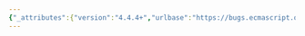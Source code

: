 ```yaml
---
{"_attributes":{"version":"4.4.4+","urlbase":"https://bugs.ecmascript.org/","maintainer":"dherman@mozilla.com"},"bug":{"bug_id":3897,"creation_ts":"2015-02-13 20:38:00 -0800","short_desc":"23.{2,3}.1.1: \"beGet\"","delta_ts":"2015-02-19 19:10:55 -0800","product":"Draft for 6th Edition","component":"editorial issue","version":"Rev 33: February 12, 2015 Draft","rep_platform":"All","op_sys":"All","bug_status":"RESOLVED","resolution":"FIXED","priority":"Normal","bug_severity":"minor","everconfirmed":true,"reporter":{"uid":"jmdyck","name":"Michael Dyck"},"assigned_to":{"uid":"allen","name":"Allen Wirfs-Brock"},"long_desc":[{"commentid":12623,"comment_count":0,"who":{"uid":"jmdyck","name":"Michael Dyck"},"bug_when":"2015-02-13 20:38:36 -0800","thetext":"In 23.2.1.1 \"Set ( [ iterable ] )\",\nstep 7.a says:\n    Let adder beGet(set, \"add\").\n\nIn 23.3.1.1 \"WeakMap ( [ iterable ] )\",\nstep 7.a says:\n    Let adder beGet(map, \"set\").\n\nIn each case, after \"be\", insert a space."},{"commentid":12717,"comment_count":1,"who":{"uid":"allen","name":"Allen Wirfs-Brock"},"bug_when":"2015-02-14 17:59:46 -0800","thetext":"fixed in rev34 editor's draft"},{"commentid":13051,"comment_count":2,"who":{"uid":"allen","name":"Allen Wirfs-Brock"},"bug_when":"2015-02-19 19:10:55 -0800","thetext":"fixed in rev34"}]}}
---
```

